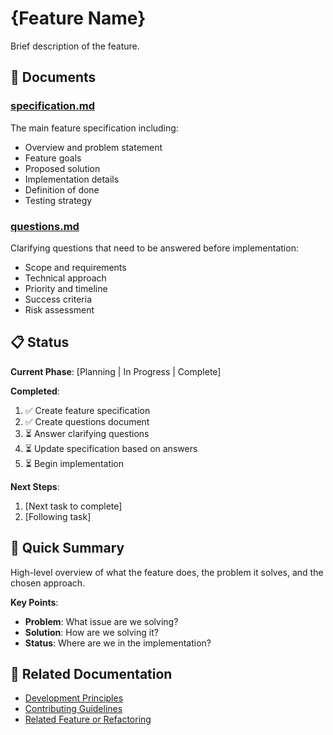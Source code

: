 # {Feature Name}

Brief description of the feature.

## 📄 Documents

### [specification.md](./specification.md)

The main feature specification including:

- Overview and problem statement
- Feature goals
- Proposed solution
- Implementation details
- Definition of done
- Testing strategy

### [questions.md](./questions.md)

Clarifying questions that need to be answered before implementation:

- Scope and requirements
- Technical approach
- Priority and timeline
- Success criteria
- Risk assessment

## 📋 Status

**Current Phase**: [Planning | In Progress | Complete]

**Completed**:

1. ✅ Create feature specification
2. ✅ Create questions document
3. ⏳ Answer clarifying questions
4. ⏳ Update specification based on answers
5. ⏳ Begin implementation

**Next Steps**:

1. [Next task to complete]
2. [Following task]

## 🎯 Quick Summary

High-level overview of what the feature does, the problem it solves, and the chosen approach.

**Key Points**:

- **Problem**: What issue are we solving?
- **Solution**: How are we solving it?
- **Status**: Where are we in the implementation?

## 🔗 Related Documentation

- [Development Principles](../../development-principles.md)
- [Contributing Guidelines](../../contributing/README.md)
- [Related Feature or Refactoring](../related-doc.md)
